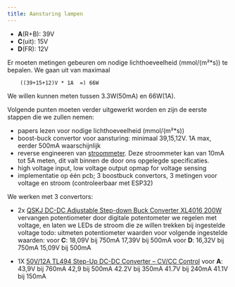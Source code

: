 ```yaml
---
title: Aansturing lampen
---
```


* **A**(R+B): 39V
* **C**(uit): 15V
* **D**(FR): 12V 

Er moeten metingen gebeuren om nodige lichthoeveelheid (mmol/(m²*s)) te bepalen. We gaan uit van maximaal 

        ((39+15+12)V * 1A  =) 66W

 We willen kunnen meten tussen 3.3W(50mA) en 66W(1A).
	
Volgende punten moeten verder uitgewerkt worden en zijn de eerste stappen die we zullen nemen:

* papers lezen voor nodige lichthoeveelheid (mmol/(m²*s))
* boost-buck convertor voor aansturing: minimaal 39,15,12V. 1A max, eerder 500mA waarschijnlijk
* reverse engineeren van [stroommeter](https://www.digikey.be/en/products/detail/sparkfun-electronics/SEN-14544/9452026). Deze stroommeter kan van 10mA tot 5A meten, dit valt binnen de door ons opgelegde specificaties.
* high voltage input, low voltage output opmap for voltage sensing
* implementatie op één pcb; 3 boostbuck convertors, 3 metingen voor voltage en stroom (controleerbaar met ESP32)

We werken met 3 convertors:
* 2x [QSKJ DC-DC Adjustable Step-down Buck Converter XL4016 200W](https://www.tinytronics.nl/en/power/voltage-converters/buck-(step-down)-converters/dc-dc-ajustable-step-down-buck-converter-xl4016-200w)
        vervangen potentiometer door digitale potentometer
        we regelen met voltage, en laten we LEDs de stroom die ze willen trekken bij ingestelde voltage
        todo: uitmeten potentiometer waarden voor volgende ingestelde waarden:
                voor **C**:     18,09V bij 750mA
                                17,39V bij 500mA
                voor **D**:     16,32V bij 750mA
                                15,09V bij 500mA

* 1X [50V/12A TL494 Step-Up DC-DC Converter – CV/CC Control](https://handsontec.com/index.php/product/50v-12a-tl494-step-up-dc-dc-converter-cv-cv-control/)
                voor **A**:     43,9V bij 760mA
                                42,9 bij 500mA
                                42.2V bij 350mA
                                41.7V bij 240mA
                                41.1V bij 150mA